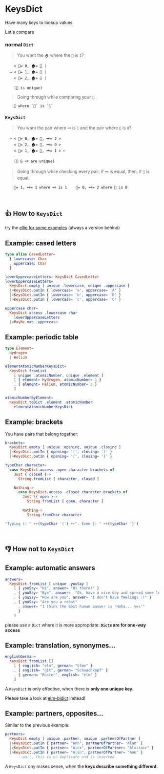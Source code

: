 # KeysDict
Have many keys to lookup values.

Let's compare


### normal `Dict`

> You want the `🏠` where the `🔑` is `1`?

        < 🔑= 0, 🏠= 🌳 |
      → < 🔑= 1, 🏠= 🍐 |
        < 🔑= 2, 🏠= 🍐 |

        (🔑 is unique)

> Going through while comparing your `🔑`.

        🍐 where `🔑` is `1`

### `KeysDict`

> You want the pair where `🗝️` is `1` and the pair where `🔑` is `0`?

      → < 🔑= 0, 🏠= 🍐, 🗝️= 2 >
        < 🔑= 2, 🏠= 🌳, 🗝️= 0 >
        < 🔑= 1, 🏠= 🍐, 🗝️= 1 > ←

        (🔑 & 🗝️ are unique)

> Going through while checking every pair, if `🗝️` is equal, then, if `🔑` is equal.

        🔑= 1, 🗝️= 1 where 🗝️ is 1    🔑= 0, 🗝️= 2 where 🔑 is 0

&nbsp;


## 👍 How to `KeysDict`

try the [ellie for some examples](https://ellie-app.com/bSmccsw3Rz2a1) (always a version behind)

## Example: cased letters
```elm
type alias CasedLetter=
  { lowercase: Char
  , uppercase: Char
  }

lowerUppercaseLetters: KeysDict CasedLetter
lowerUppercaseLetters=
  KeysDict.empty [ unique .lowercase, unique .uppercase ]
  |>KeysDict.putIn { lowercase= 'a', uppercase= 'A' }
  |>KeysDict.putIn { lowercase= 'b', uppercase= 'B' }
  |>KeysDict.putIn { lowercase= 'c', uppercase= 'C' }

uppercase char=
  KeysDict.access .lowercase char
    lowerUppercaseLetters
  |>Maybe.map .uppercase
```

## Example: periodic table

```elm
type Element=
  Hydrogen
  | Helium

elementAtomicNumberKeysDict=
  KeysDict.fromList
    [ unique .atomicNumber, unique .element ]
    [ { element= Hydrogen, atomicNumber= 1 }
    , { element= Helium, atomicNumber= 2 }
    ]

atomicNumberByElement=
  KeysDict.toDict .element .atomicNumber
    elementAtomicNumberKeysDict
```

## Example: brackets
You have pairs that belong together:
```elm
brackets=
  KeysDict.empty [ unique .opening, unique .closing ]
  |>KeysDict.putIn { opening= '(', closing= ')' }
  |>KeysDict.putIn { opening= '{', closing= '}' }

typeChar character=
  case KeysDict.access .open character brackets of
    Just { closed }->
      String.fromList [ character, closed ]

    Nothing->
      case KeysDict.access .closed character brackets of
        Just \{ open }->
          String.fromList [ open, character ]
          
        Nothing->
          String.fromChar character

"Typing (: " ++(typeChar '(') ++". Even }: " ++(typeChar '}')
```
&nbsp;


## 👎 How not to `KeysDict`

## Example: automatic answers
```elm
answers=
  KeysDict.fromList [ unique .youSay ]
    [ { youSay= "Hi", answer= "Hi there!" }
    , { youSay= "Bye", answer=  "Ok, have a nice day and spread some love." }
    , { youSay= "How are you", answer= "I don't have feelings :(" }
    , { youSay= "Are you a robot"
      , answer= "I think the most human answer is 'Haha... yes'"
      }
    ]
```
please use a `Dict` where it is more appropriate: **`Dict`s are for one-way access**

## Example: translation, synonymes...
```elm
englishGerman=
  KeysDict.fromList []
    [ { english= "elm", german= "Ulme" }
    , { english= "git", german= "Schwachkopf" }
    , { german= "Rüster", english= "elm" }
    ]
```
A `KeysDict` is only effective, when there is **only one unique key**.

Please take a look at [elm-bidict](https://github.com/Janiczek/elm-bidict) instead!

## Example: partners, opposites...

Similar to the previous example:
```elm
partners=
  KeysDict.empty [ unique .partner, unique .partnerOfPartner ]
  |>KeysDict.putIn { partner= "Ann", partnerOfPartner= "Alan" }
  |>KeysDict.putIn { partner= "Alex", partnerOfPartner= "Alastair" }
  |>KeysDict.putIn { partner= "Alan", partnerOfPartner= "Ann" }
      --wait, this is no duplicate and is inserted
```
A `KeysDict` ony makes sense, when the **keys describe something different**.
